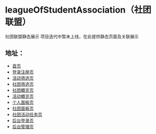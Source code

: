 # leagueOfStudentAssociation（社团联盟）
社团联盟静态展示
项目迭代中暂未上线，在此提供静态页面及关联展示
## 地址：
- [首页]()
- [登录注册页]()
- [活动筛选页]()
- [社团筛选页]()
- [社团概览页]()
- [活动概览页]()
- [个人面板页]()
- [社团面板页]()
- [社团活动任务页]()
- [后台登录页]()
- [后台管理页]()
